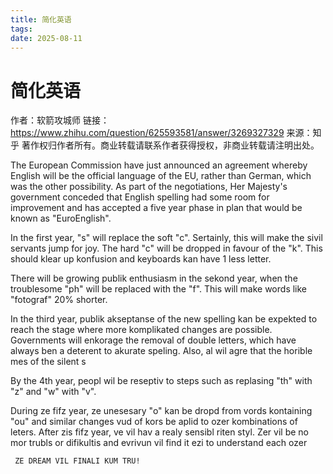 ```yaml
---
title: 简化英语
tags:
date: 2025-08-11
---
```


# 简化英语

作者：软箭攻城师
链接：https://www.zhihu.com/question/625593581/answer/3269327329
来源：知乎
著作权归作者所有。商业转载请联系作者获得授权，非商业转载请注明出处。

The European Commission have just announced an agreement whereby English will be the official language of the EU, rather than German, which was the other possibility. As part of the negotiations, Her Majesty's government conceded that English spelling had some room for improvement and has accepted a five year phase in plan that would be known as "EuroEnglish".

In the first year, "s" will replace the soft "c". Sertainly, this will make the sivil servants jump for joy. The hard "c" will be dropped in favour of the "k". This should klear up konfusion and keyboards kan have 1 less letter.

There will be growing publik enthusiasm in the sekond year, when the troublesome "ph" will be replaced with the "f". This will make words like "fotograf" 20% shorter.

In the third year, publik akseptanse of the new spelling kan be expekted to reach the stage where more komplikated changes are possible. Governments will enkorage the removal of double letters, which have always ben a deterent to akurate speling. Also, al wil agre that the horible mes of the silent s

By the 4th year, peopl wil be reseptiv to steps such as replasing "th" with "z" and "w" with "v".

During ze fifz year, ze unesesary "o" kan be dropd from vords kontaining "ou" and similar changes vud of kors be aplid to ozer kombinations of leters. After zis fifz year, ve vil hav a realy sensibl riten styl. Zer vil be no mor trubls or difikultis and evrivun vil find it ezi to understand each ozer

     ZE DREAM VIL FINALI KUM TRU!
